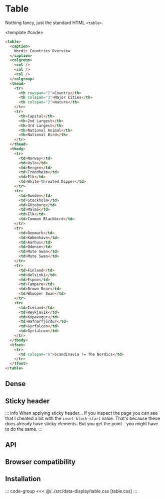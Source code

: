 <script setup>
	import Example from "../../.vitepress/theme/app/components/Example.vue"
	import Baseline from "../../.vitepress/theme/app/components/Baseline.vue"
</script>

# Table

Nothing fancy, just the standard HTML `<table>`.

<Example hideCode>
<template #example>

<table>
    <caption>Nordic Countries Overview</caption>
    <colgroup>
        <col>
        <col>
        <col>
    </colgroup>
    <thead>
        <tr>
            <th rowspan="2">Country</th>
            <th colspan="3">Major Cities</th>
            <th colspan="2">Nature</th>
        </tr>
        <tr>
            <th>Capital</th>
            <th>2nd Largest</th>
            <th>3rd Largest</th>
            <th>National Animal</th>
            <th>National Bird</th>
        </tr>
    </thead>
    <tbody>
        <tr>
            <td>Norway</td>
            <td>Oslo</td>
            <td>Bergen</td>
            <td>Trondheim</td>
            <td>Elk</td>
            <td>White-throated Dipper</td>
        </tr>
        <tr>
            <td>Sweden</td>
            <td>Stockholm</td>
            <td>Göteborg</td>
            <td>Malmö</td>
            <td>Elk</td>
            <td>Common Blackbird</td>
        </tr>
        <tr>
            <td>Denmark</td>
            <td>København</td>
            <td>Aarhus</td>
            <td>Odense</td>
            <td>Mute Swan</td>
            <td>Mute Swan</td>
        </tr>
        <tr>
            <td>Finland</td>
            <td>Helsinki</td>
            <td>Espoo</td>
            <td>Tampere</td>
            <td>Brown Bear</td>
            <td>Whooper Swan</td>
        </tr>
        <tr>
            <td>Iceland</td>
            <td>Reykjavík</td>
            <td>Kópavogur</td>
            <td>Hafnarfjörður</td>
            <td>Gyrfalcon</td>
            <td>Gyrfalcon</td>
        </tr>
    </tbody>
    <tfoot>
        <tr>
            <td colspan="6">Scandinavia != The Nordics</td>
        </tr>
    </tfoot>
</table>
</template>

<template #code>

```html
<table>
  <caption>
    Nordic Countries Overview
  </caption>
  <colgroup>
    <col />
    <col />
    <col />
  </colgroup>
  <thead>
    <tr>
      <th rowspan="2">Country</th>
      <th colspan="3">Major Cities</th>
      <th colspan="2">Nature</th>
    </tr>
    <tr>
      <th>Capital</th>
      <th>2nd Largest</th>
      <th>3rd Largest</th>
      <th>National Animal</th>
      <th>National Bird</th>
    </tr>
  </thead>
  <tbody>
    <tr>
      <td>Norway</td>
      <td>Oslo</td>
      <td>Bergen</td>
      <td>Trondheim</td>
      <td>Elk</td>
      <td>White-throated Dipper</td>
    </tr>
    <tr>
      <td>Sweden</td>
      <td>Stockholm</td>
      <td>Göteborg</td>
      <td>Malmö</td>
      <td>Elk</td>
      <td>Common Blackbird</td>
    </tr>
    <tr>
      <td>Denmark</td>
      <td>København</td>
      <td>Aarhus</td>
      <td>Odense</td>
      <td>Mute Swan</td>
      <td>Mute Swan</td>
    </tr>
    <tr>
      <td>Finland</td>
      <td>Helsinki</td>
      <td>Espoo</td>
      <td>Tampere</td>
      <td>Brown Bear</td>
      <td>Whooper Swan</td>
    </tr>
    <tr>
      <td>Iceland</td>
      <td>Reykjavík</td>
      <td>Kópavogur</td>
      <td>Hafnarfjörður</td>
      <td>Gyrfalcon</td>
      <td>Gyrfalcon</td>
    </tr>
  </tbody>
  <tfoot>
    <tr>
      <td colspan="6">Scandinavia != The Nordics</td>
    </tr>
  </tfoot>
</table>
```

</template>
</Example>

## Dense

<Example>
<template #example>

<table class="dense">
    <caption>CSS Units Dating Profile</caption>
    <thead>
        <tr>
            <th>Unit</th>
            <th>Personality</th>
            <th>Dating Status</th>
        </tr>
    </thead>
    <tbody>
        <tr>
            <td>px</td>
            <td>Fixed mindset, refuses to change</td>
            <td>In a committed relationship with legacy code</td>
        </tr>
        <tr>
            <td>rem</td>
            <td>Flexible, but dependent on parents</td>
            <td>Popular in the modern dating scene</td>
        </tr>
        <tr>
            <td>vw</td>
            <td>Goes with the flow, sometimes too much</td>
            <td>In an open relationship with responsive design</td>
        </tr>
        <tr>
            <td>ch</td>
            <td>Typography nerd</td>
            <td>Looking for meaningful connections</td>
        </tr>
    </tbody>
    <tfoot>
        <tr>
            <td colspan="3">Swipe right for responsive design!</td>
        </tr>
    </tfoot>
</table>

</template>
<template #code>

```html
<table class="dense">
  <!--  -->
</table>
```

</template>
</Example>

## Sticky header

::: info When applying sticky header...
If you inspect the page you can see that I cheated a bit with the `inset-block-start` value. That's because these docs already have sticky elements. But you get the point - you might have to do the same.
:::

<style scoped>
	.sticky-header thead {
		inset-block-start: 119px;
	}
</style>

<Example>
<template #example>

<table class="sticky-header">
    <caption>Most Controversial CSS Properties of All Time</caption>
    <colgroup>
        <col style="width: 30%">
        <col style="width: 40%">
        <col style="width: 30%">
    </colgroup>
    <thead>
        <tr>
            <th>Property</th>
            <th>Drama Level</th>
            <th>Famous Battles</th>
        </tr>
    </thead>
    <tbody>
        <tr>
            <td>!important</td>
            <td>Nuclear ☢️</td>
            <td>The Great Specificity Wars of 2012</td>
        </tr>
        <tr>
            <td>z-index</td>
            <td>Astronomical 🌌</td>
            <td>"Why is my modal behind everything?!"</td>
        </tr>
        <tr>
            <td>float</td>
            <td>Legacy Nightmare 👻</td>
            <td>The Pre-F§lexbox Dark Ages</td>
        </tr>
        <tr>
            <td>box-sizing</td>
            <td>Mathematical Chaos 🧮</td>
            <td>Border-box Revolution of 2011</td>
        </tr>
    </tbody>
    <tfoot>
        <tr>
            <td colspan="3">* Yes I had AI generate the table contents</td>
        </tr>
    </tfoot>
</table>
</template>
<template #code>

```html
<table class="dense">
  <!--  -->
</table>
```

</template>
</Example>

## API

<!--@include: ./table-api.md -->

## Browser compatibility

<Baseline :ids="['container-queries']" />

## Installation

::: code-group
<<< @/../src/data-display/table.css [table.css]
:::
